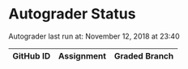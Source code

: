 # Autograder Status
Autograder last run at: November 12, 2018 at 23:40

| GitHub ID | Assignment | Graded Branch |
|-----------|------------|---------------|
